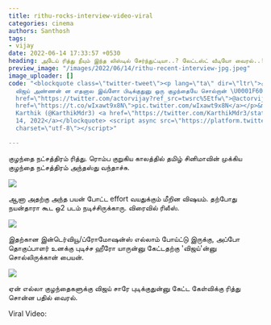 ```yaml
---
title: rithu-rocks-interview-video-viral
categories: cinema
authors: Santhosh
tags:
- vijay
date: 2022-06-14 17:33:57 +0530
heading: அடேய் ரித்து நீயும் இந்த லிஸ்டில் சேர்ந்துட்டியா..? லேட்டஸ்ட் வீடியோ வைரல்..!
preview_image: "/images/2022/06/14/rithu-recent-interview-jpg.jpeg"
image_uploader: []
code: "<blockquote class=\"twitter-tweet\"><p lang=\"ta\" dir=\"ltr\">குழந்தைகளுக்கு
  விஜய் அண்ணன் ன எதனால இவ்ளோ பிடிக்குதுனு ஒரு குழந்தையே சொல்றான் \U0001F60D\U0001F60D<a
  href=\"https://twitter.com/actorvijay?ref_src=twsrc%5Etfw\">@actorvijay</a> ❤ <a
  href=\"https://t.co/wIxawt9x8N\">pic.twitter.com/wIxawt9x8N</a></p>&mdash; Priyamudan
  Karthik (@KarthikMdr3) <a href=\"https://twitter.com/KarthikMdr3/status/1536670031739691013?ref_src=twsrc%5Etfw\">June
  14, 2022</a></blockquote> <script async src=\"https://platform.twitter.com/widgets.js\"
  charset=\"utf-8\"></script>"

---
```

குழந்தை நட்சத்திரம் ரித்து. ரொம்ப குறுகிய காலத்தில் தமிழ் சினிமாவின் முக்கிய குழந்தை நட்சத்திரம் அந்தஸ்து வந்தாச்சு.

![](/images/2022/06/14/o2-movie-nayanthara-3-jpg.jpeg)

ஆனா அதற்கு அந்த பயன் போட்ட effort வயதுக்கும் மீறின விஷயம். தற்போது நயன்தாரா கூட ஒ2 படம் நடிச்சிருக்காரு. விரைவில் ரிலீஸ்.

![](/images/2022/06/14/o2-movie-nayanthara-1-png.jpeg)

இதற்கான இன்டெர்வியூ/ப்ரோமோஷன்ஸ் எல்லாம் போய்ட்டு இருக்கு, அப்போ தொகுப்பாளர் உனக்கு புடிச்ச ஹீரோ யாருன்னு கேட்டதற்கு 'விஜய்'ன்னு சொல்லிருக்கான் பையன்.

![](/images/2022/06/14/o2-movie-nayanthara-png.jpeg)

ஏன் எல்லா குழந்தைகளுக்கு விஜய் சாரே புடிக்குதுன்னு கேட்ட கேள்விக்கு ரித்து சொன்ன பதில் வைரல்.

Viral Video:
